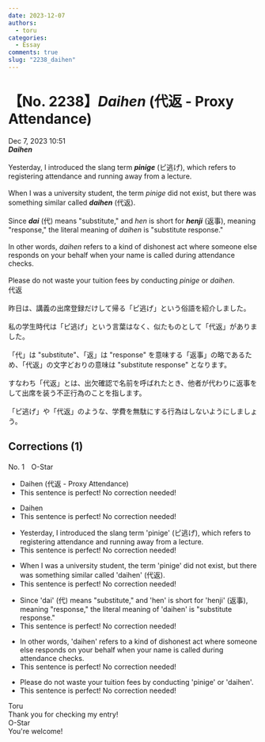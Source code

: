 ```yaml
---
date: 2023-12-07
authors:
  - toru
categories:
  - Essay
comments: true
slug: "2238_daihen"
---
```


# 【No. 2238】<strong><em>Daihen</strong></em> (代返 - Proxy Attendance)
<div class="date">Dec 7, 2023 10:51</div>
<div id="post"><div id="body_show_ori">
<strong><em>Daihen</strong></em> <br/><br/>Yesterday, I introduced the slang term <strong><em>pinige</em></strong> (ピ逃げ), which refers to registering attendance and running away from a lecture.<br/><br/>When I was a university student, the term <em>pinige</em> did not exist, but there was something similar called <strong><em>daihen</em></strong> (代返).<br/><br/>Since <strong><em>dai</em></strong> (代) means "substitute," and <em>hen</em> is short for <strong><em>henji</em></strong> (返事), meaning "response," the literal meaning of <em>daihen</em> is "substitute response."<br/><br/>In other words, <em>daihen</em> refers to a kind of dishonest act where someone else responds on your behalf when your name is called during attendance checks.<br/><br/>Please do not waste your tuition fees by conducting <em>pinige</em> or <em>daihen</em>.
</div></div>

<!-- more -->

<div id="post_ja"><div id="body_show_mo">
代返<br/><br/>昨日は、講義の出席登録だけして帰る「ピ逃げ」という俗語を紹介しました。<br/><br/>私の学生時代は「ピ逃げ」という言葉はなく、似たものとして「代返」がありました。<br/><br/>「代」は "substitute"、「返」は "response" を意味する「返事」の略であるため、「代返」の文字どおりの意味は "substitute response" となります。<br/><br/>すなわち「代返」とは、出欠確認で名前を呼ばれたとき、他者が代わりに返事をして出席を装う不正行為のことを指します。<br/><br/>「ピ逃げ」や「代返」のような、学費を無駄にする行為はしないようにしましょう。
</div></div>

## Corrections (1)
<div id="block"><div class="first_name"> No. 1　<span class="just_name">O-Star</span></div><div id="block2">
<ul class="correction_field">
<li class="incorrect">Daihen (代返 - Proxy Attendance)</li>
<li class="corrected perfect">This sentence is perfect! No correction needed!</li>
</ul>
<ul class="correction_field">
<li class="incorrect">Daihen </li>
<li class="corrected perfect">This sentence is perfect! No correction needed!</li>
</ul>
<ul class="correction_field">
<li class="incorrect">Yesterday, I introduced the slang term 'pinige' (ピ逃げ), which refers to registering attendance and running away from a lecture.</li>
<li class="corrected perfect">This sentence is perfect! No correction needed!</li>
</ul>
<ul class="correction_field">
<li class="incorrect">When I was a university student, the term 'pinige' did not exist, but there was something similar called 'daihen' (代返).</li>
<li class="corrected perfect">This sentence is perfect! No correction needed!</li>
</ul>
<ul class="correction_field">
<li class="incorrect">Since 'dai' (代) means "substitute," and 'hen' is short for 'henji' (返事), meaning "response," the literal meaning of 'daihen' is "substitute response."</li>
<li class="corrected perfect">This sentence is perfect! No correction needed!</li>
</ul>
<ul class="correction_field">
<li class="incorrect">In other words, 'daihen' refers to a kind of dishonest act where someone else responds on your behalf when your name is called during attendance checks.</li>
<li class="corrected perfect">This sentence is perfect! No correction needed!</li>
</ul>
<ul class="correction_field">
<li class="incorrect">Please do not waste your tuition fees by conducting 'pinige' or 'daihen'.</li>
<li class="corrected perfect">This sentence is perfect! No correction needed!</li>
</ul>
</div><div class="name"><span class="just_name">Toru</span><br>
Thank you for checking my entry!
</div>
<div class="name"><span class="just_name">O-Star</span><br>
You're welcome!
</div>
</div>
